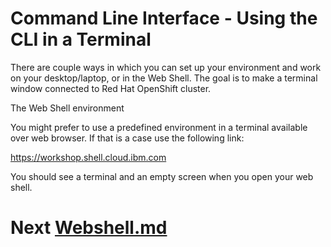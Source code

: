 # Command Line Interface - Using the CLI in a Terminal

There are couple ways in which you can set up your environment and work on your desktop/laptop, or in the Web Shell. The goal is to make a terminal window connected to Red Hat OpenShift cluster.

The Web Shell environment

You might prefer to use a predefined environment in a terminal available over web browser. If that is a case use the following link:


https://workshop.shell.cloud.ibm.com​

You should see a terminal and an empty screen when you open your web shell. 

# Next [Webshell.md]("webshell.md")

